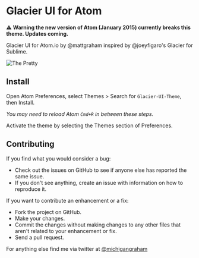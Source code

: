 # Glacier UI for Atom

:warning: **Warning the new version of Atom (January 2015) currently breaks this theme. Updates coming.** 

Glacier UI for Atom.io by @mattgraham inspired by @joeyfigaro's Glacier for Sublime.

![The Pretty](http://f.cl.ly/items/1D1g092w2y280R1i0U2G/glacier-theme.png)

## Install

Open Atom Preferences, select Themes > Search for `Glacier-UI-Theme`,
then Install.

*You may need to reload Atom `Cmd+R` in between these steps.*

Activate the theme by selecting the Themes section of Preferences.

## Contributing

If you find what you would consider a bug:

- Check out the issues on GitHub to see if anyone else has reported the same issue.
- If you don't see anything, create an issue with information on how to reproduce it.

If you want to contribute an enhancement or a fix:

- Fork the project on GitHub.
- Make your changes.
- Commit the changes without making changes to any other files that aren't related to your enhancement or fix.
- Send a pull request.


For anything else find me via twitter at [@michigangraham](http://twitter.com/michigangraham)
